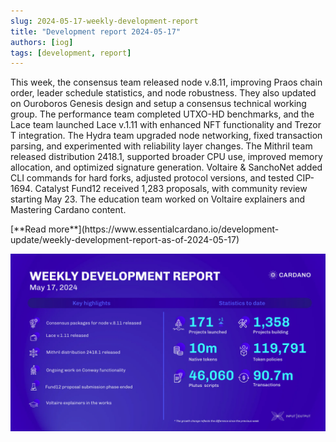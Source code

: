 ```yaml
---
slug: 2024-05-17-weekly-development-report
title: "Development report 2024-05-17"
authors: [iog]
tags: [development, report]
---
```


This week, the consensus team released node v.8.11, improving Praos chain order, leader schedule statistics, and node robustness. They also updated on Ouroboros Genesis design and setup a consensus technical working group. The performance team completed UTXO-HD benchmarks, and the Lace team launched Lace v.1.11 with enhanced NFT functionality and Trezor T integration. The Hydra team upgraded node networking, fixed transaction parsing, and experimented with reliability layer changes. The Mithril team released distribution 2418.1, supported broader CPU use, improved memory allocation, and optimized signature generation. Voltaire & SanchoNet added CLI commands for hard forks, adjusted protocol versions, and tested CIP-1694. Catalyst Fund12 received 1,283 proposals, with community review starting May 23. The education team worked on Voltaire explainers and Mastering Cardano content.

<div style={{ textAlign: 'right' }}>
 [**Read more**](https://www.essentialcardano.io/development-update/weekly-development-report-as-of-2024-05-17) 
</div>

 ![weekly development report](./banner.webp)

